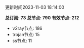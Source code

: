 更新时间2023-11-03 18:14:00

**总订阅: 73**
**总节点: 790**
**有效节点: 212**
- v2ray节点: 186
- trojan节点: 15
- ss节点: 11
